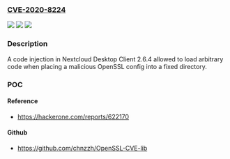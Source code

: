 ### [CVE-2020-8224](https://cve.mitre.org/cgi-bin/cvename.cgi?name=CVE-2020-8224)
![](https://img.shields.io/static/v1?label=Product&message=Desktop%20Client&color=blue)
![](https://img.shields.io/static/v1?label=Version&message=n%2Fa&color=blue)
![](https://img.shields.io/static/v1?label=Vulnerability&message=Code%20Injection%20(CWE-94)&color=brighgreen)

### Description

A code injection in Nextcloud Desktop Client 2.6.4 allowed to load arbitrary code when placing a malicious OpenSSL config into a fixed directory.

### POC

#### Reference
- https://hackerone.com/reports/622170

#### Github
- https://github.com/chnzzh/OpenSSL-CVE-lib

